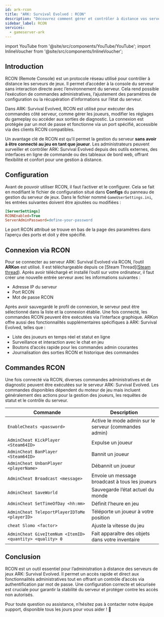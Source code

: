 ```yaml
---
id: ark-rcon
title: "ARK: Survival Evolved : RCON"
description: "Découvrez comment gérer et contrôler à distance vos serveurs ARK: Survival Evolved en toute sécurité sans rejoindre la partie → En savoir plus maintenant"
sidebar_label: RCON
services:
  - gameserver-ark
---
```


import YouTube from '@site/src/components/YouTube/YouTube';
import InlineVoucher from '@site/src/components/InlineVoucher';

## Introduction

RCON (Remote Console) est un protocole réseau utilisé pour contrôler à distance les serveurs de jeux. Il permet d’accéder à la console du serveur sans interaction directe avec l’environnement du serveur. Cela rend possible l’exécution de commandes administratives, l’ajustement des paramètres de configuration ou la récupération d’informations sur l’état du serveur.

Dans ARK: Survival Evolved, RCON est utilisé pour exécuter des commandes côté serveur, comme gérer les joueurs, modifier les réglages du gameplay ou accéder aux sorties de diagnostic. La connexion est protégée par un mot de passe et fonctionne via un port spécifié, accessible via des clients RCON compatibles.

Un avantage clé de RCON est qu’il permet la gestion du serveur **sans avoir à être connecté au jeu en tant que joueur**. Les administrateurs peuvent surveiller et contrôler ARK: Survival Evolved depuis des outils externes, des interfaces en ligne de commande ou des tableaux de bord web, offrant flexibilité et confort pour une gestion à distance.

<InlineVoucher />

## Configuration

Avant de pouvoir utiliser RCON, il faut l’activer et le configurer. Cela se fait en modifiant le fichier de configuration situé dans **Configs** du panneau de gestion du serveur de jeux. Dans le fichier nommé `GameUserSettings.ini`, les entrées suivantes doivent être ajoutées ou modifiées :

```cfg
[ServerSettings]
RCONEnabled=True
ServerAdminPassword=define-your-password
```
Le port RCON attribué se trouve en bas de la page des paramètres dans l’aperçu des ports et doit y être spécifié.



## Connexion via RCON

Pour se connecter au serveur ARK: Survival Evolved via RCON, l’outil **ARKon** est utilisé. Il est téléchargeable depuis ce [Steam Thread]([Steam thread](https://steamcommunity.com/app/346110/discussions/2/3417684283223117680/)). Après avoir téléchargé et installé l’outil sur votre ordinateur, il faut créer une nouvelle entrée serveur avec les informations suivantes :

- Adresse IP du serveur  
- Port RCON
- Mot de passe RCON 

Après avoir sauvegardé le profil de connexion, le serveur peut être sélectionné dans la liste et la connexion établie. Une fois connecté, les commandes RCON peuvent être exécutées via l’interface graphique. ARKon offre aussi des fonctionnalités supplémentaires spécifiques à ARK: Survival Evolved, telles que :

- Liste des joueurs en temps réel et statut en ligne  
- Surveillance et interaction avec le chat en jeu  
- Boutons d’accès rapide pour les commandes admin courantes  
- Journalisation des sorties RCON et historique des commandes



## Commandes RCON

Une fois connecté via RCON, diverses commandes administratives et de diagnostic peuvent être exécutées sur le serveur ARK: Survival Evolved. Les commandes disponibles dépendent du moteur de jeu mais incluent généralement des actions pour la gestion des joueurs, les requêtes de statut et le contrôle du serveur.

| Commande                            | Description                                           |
|-----------------------------------|--------------------------------------------------------|
| `EnableCheats <password>`         | Active le mode admin sur le serveur (commandes admin)     |
| `AdminCheat KickPlayer <Steam64ID>` | Expulse un joueur                                     |
| `AdminCheat BanPlayer <Steam64ID>`  | Bannit un joueur                                        |
| `AdminCheat UnbanPlayer <playerName>` | Débannit un joueur                                    |
| `AdminCheat Broadcast <message>`   | Envoie un message broadcast à tous les joueurs              |
| `AdminCheat SaveWorld`            | Sauvegarde l’état actuel du monde                        |
| `AdminCheat SetTimeOfDay <hh:mm>` | Définit l’heure en jeu                                  |
| `AdminCheat TeleportPlayerIDToMe <playerID>` | Téléporte un joueur à votre position         |
| `cheat Slomo <factor>`            | Ajuste la vitesse du jeu                                    |
| `AdminCheat GiveItemNum <ItemID> <quantity> <quality> 0` | Fait apparaître des objets dans votre inventaire        |




## Conclusion

RCON est un outil essentiel pour l’administration à distance des serveurs de jeux ARK: Survival Evolved. Il permet un accès rapide et direct aux fonctionnalités administratives tout en offrant un contrôle d’accès via authentification par mot de passe. Une configuration correcte et sécurisée est cruciale pour garantir la stabilité du serveur et protéger contre les accès non autorisés.

Pour toute question ou assistance, n’hésitez pas à contacter notre équipe support, disponible tous les jours pour vous aider ! 🙂

<InlineVoucher />